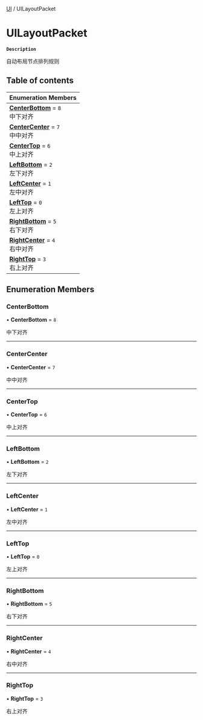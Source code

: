 [UI](../modules/UI.UI.md) / UILayoutPacket

# UILayoutPacket <Badge type="tip" text="Enumeration" />

**`Description`**

自动布局节点排列规则

## Table of contents

| Enumeration Members                                                          |
| :--------------------------------------------------------------------------- |
| **[CenterBottom](UI.UI.UILayoutPacket.md#centerbottom)** = `8` <br> 中下对齐 |
| **[CenterCenter](UI.UI.UILayoutPacket.md#centercenter)** = `7` <br> 中中对齐 |
| **[CenterTop](UI.UI.UILayoutPacket.md#centertop)** = `6` <br> 中上对齐       |
| **[LeftBottom](UI.UI.UILayoutPacket.md#leftbottom)** = `2` <br> 左下对齐     |
| **[LeftCenter](UI.UI.UILayoutPacket.md#leftcenter)** = `1` <br> 左中对齐     |
| **[LeftTop](UI.UI.UILayoutPacket.md#lefttop)** = `0` <br> 左上对齐           |
| **[RightBottom](UI.UI.UILayoutPacket.md#rightbottom)** = `5` <br> 右下对齐   |
| **[RightCenter](UI.UI.UILayoutPacket.md#rightcenter)** = `4` <br> 右中对齐   |
| **[RightTop](UI.UI.UILayoutPacket.md#righttop)** = `3` <br> 右上对齐         |

## Enumeration Members

### CenterBottom

• **CenterBottom** = `8`

中下对齐

---

### CenterCenter

• **CenterCenter** = `7`

中中对齐

---

### CenterTop

• **CenterTop** = `6`

中上对齐

---

### LeftBottom

• **LeftBottom** = `2`

左下对齐

---

### LeftCenter

• **LeftCenter** = `1`

左中对齐

---

### LeftTop

• **LeftTop** = `0`

左上对齐

---

### RightBottom

• **RightBottom** = `5`

右下对齐

---

### RightCenter

• **RightCenter** = `4`

右中对齐

---

### RightTop

• **RightTop** = `3`

右上对齐
